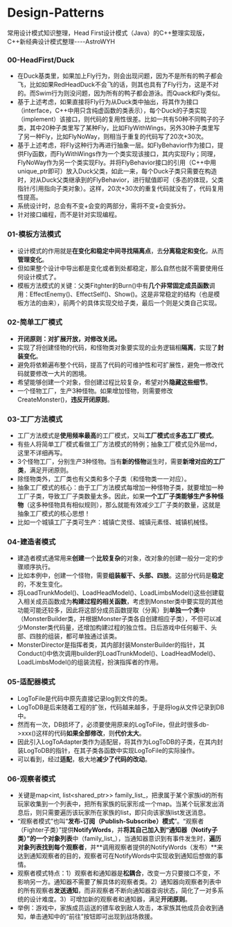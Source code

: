 # Design-Patterns
常用设计模式知识整理，Head First设计模式（Java）的C++整理实现版，C++新经典设计模式整理----AstroWYH

### 00-HeadFirst/Duck

- 在Duck基类里，如果加上Fly行为，则会出现问题，因为不是所有的鸭子都会飞，比如如果RedHeadDuck不会飞的话，则其也具有了Fly行为，这是不对的。而Swim行为则没问题，因为所有的鸭子都会游泳。而Quack和Fly类似。
- 基于上述考虑，如果直接将Fly行为从Duck类中抽出，将其作为接口（interface，C++中用只含纯虚函数的类表示），每个Duck的子类实现（implement）该接口，则代码的复用性很差。比如一共有50种不同鸭子的子类，其中20种子类里写了某种Fly，比如FlyWithWings，另外30种子类里写了另一种Fly，比如FlyNoWay，则相当于重复的代码写了20次+30次。
- 基于上述考虑，将Fly这种行为再进行抽象一层。如FlyBehavior作为接口，提供Fly函数，而FlyWithWings作为一个类实现该接口，其内实现Fly；同理，FlyNoWay作为另一个类实现Fly。并将FlyBehavior接口的引用（C++中用unique_ptr即可）放入Duck父类，如此一来，每个Duck子类只需要在构造时，对从Duck父类继承到的FlyBehavior，进行赋值即可（多态的体现，父类指针/引用指向子类对象）。这样，20次+30次的重复代码就没有了，代码复用性提高。
- 系统设计时，总会有不变+会变的两部分，需将不变+会变拆分。
- 针对接口编程，而不是针对实现编程。

### 01-模板方法模式

- 设计模式的作用就是**在变化和稳定中间寻找隔离点**，去**分离稳定和变化**，从而**管理变化**。
- 但如果整个设计中导出都是变化或者到处都稳定，那么自然也就不需要使用任何设计模式了。
- 模板方法模式的关键：父类Fitghter的Burn()中有**几个非常固定成员函数**调用：EffectEnemy()、EffectSelf()、Show()。这是非常稳定的结构（也是模板方法的由来），前两个的具体实现交给子类，最后一个则是父类自己实现。

### 02-简单工厂模式

- **开闭原则：对扩展开放，对修改关闭。**
- 实现了将创建怪物的代码，和怪物类对象要实现的业务逻辑相**隔离**，实现了**封装变化**。
- 避免将依赖遍布整个代码，提高了代码的可维护性和可扩展性，避免一修改代码就要修改一大片的困境。
- 希望能够创建一个对象，但创建过程比较复杂，希望对外**隐藏这些细节**。
- 一个怪物工厂，生产3种怪物。如果增加怪物，则需要修改CreateMonster()，**违反开闭原则**。

### 03-工厂方法模式

- 工厂方法模式是**使用频率最高**的工厂模式，又叫**工厂模式**或**多态工厂模式**。
- 有些人将简单工厂模式看做工厂方法模式的特例；抽象工厂模式见外层md，这里不详细再写。
- 3个怪物工厂，分别生产3种怪物。当有**新的怪物**诞生时，需要**新增对应的工厂类**，满足开闭原则。
- 除怪物类外，工厂类也有父类和多个子类（和怪物类一一对应）。
- 抽象工厂模式的核心：由于工厂方法模式每增加一种怪物子类，就要增加一种工厂子类，导致工厂子类数量太多。因此，如果**一个工厂子类能够生产多种怪物**（这多种怪物具有相似规则），那么就能有效减少工厂子类的数量，这就是抽象工厂模式的核心思想！
- 比如一个城镇工厂子类可生产：城镇亡灵怪、城镇元素怪、城镇机械怪。

### 04-建造者模式

- 建造者模式通常用来**创建**一个**比较复杂**的对象，改对象的创建一般分一定的步骤顺序执行。
- 比如本例中，创建一个怪物，需要**组装躯干、头部、四肢**。这部分代码是**稳定**的，不发生变化。
- 将LoadTrunkModel()、LoadHeadModel()、LoadLimbsModel()这些创建载入相关成员函数成为**构建过程的相关函数**，考虑到Monster类中要实现的其他功能可能还较多，因此将这部分成员函数提取（分离）到**单独一个类**中（MonsterBuilder类，并根据Monster子类各自创建相应子类），不但可以减少Monster类代码量，还增加构建过程的独立性。日后游戏中任何躯干、头部、四肢的组装，都可单独通过该类。
- MonsterDirector是指挥者类，其内部封装MonsterBuilder的指针，其Conduct()中依次调用builder的LoadTrunkModel()、LoadHeadModel()、LoadLimbsModel()的组装流程，扮演指挥者的作用。

### 05-适配器模式

- LogToFile是代码中原先直接记录log到文件的类。
- LogToDB是后来随着工程的扩张，代码越来越多，于是将log从文件记录到DB中。
- 然而有一次，DB损坏了，必须要使用原来的LogToFile，但此时很多db->xxx()这样的代码**如果全部修改**，则**代价太大**。
- 因此引入LogToAdapter类作为适配层，将其作为LogToDB的子类，在其内封装LogToDB的指针，在其子类各函数中实现LogToFile的实际操作。
- 可以看到，经过**适配**，极大地**减少了代码的改动**。

### 06-观察者模式

- 关键是map<int, list<shared_ptr<Fighter>>> family_list_，把隶属于某个家族id的所有玩家收集到一个列表中，把所有家族的玩家形成一个map。当某个玩家发出消息后，则只需要遍历该玩家所在家族的list，即只向该家族list发送消息。
- “观察者模式”也叫“**发布-订阅（Publish-Subscribe）模式**”。“观察者（Fighter子类）”提供**NotifyWords**，并**将其自己加入到“通知器（Notify子类）”**的一个**对象列表**中（family_list_），当通知器意识到有事件发生时，**遍历对象列表找到每个观察者**，并**调用观察者提供的NotifyWords（发布）**来达到通知观察者的目的，观察者可在NotifyWords中实现收到通知后想做的事情。
- 观察者模式特点：1）观察者和通知器是**松耦合**，改变一方只要接口不变，不影响另一方。通知器不需要了解具体的观察者类。2）通知器向观察者列表中的所有观察者**发送通知**，而非观察者不断向通知器查询状态，简化了一对多系统的设计难度。3）可增加新的观察者和通知器，满足**开闭原则**。
- 举例：游戏中，家族成员运送的镖车收到敌人攻击，本家族其他成员会收到通知，单击通知中的“前往”按钮即可出现到战场救援。